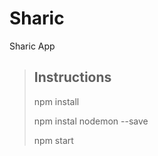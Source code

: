 # Sharic
Sharic App


><h2>Instructions</h2>
  ><p>npm install</p>
  ><p>npm instal nodemon --save</p>
  ><p>npm start</p>
